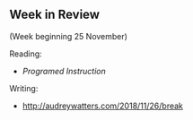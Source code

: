 ## Week in Review
(Week beginning 25 November)

Reading:
* _Programed Instruction_

Writing:
* http://audreywatters.com/2018/11/26/break
